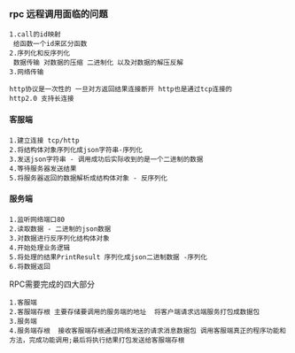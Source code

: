 ### rpc 远程调用面临的问题

```
1.call的id映射  
 给函数一个id来区分函数
2.序列化和反序列化
 数据传输 对数据的压缩 二进制化 以及对数据的解压反解
3.网络传输

http协议是一次性的 一旦对方返回结果连接断开 http也是通过tcp连接的
http2.0 支持长连接
```

#### 客服端

```
1.建立连接 tcp/http
2.将结构体对象序列化成json字符串-序列化
3.发送json字符串 - 调用成功后实际收到的是一个二进制的数据
4.等待服务器发送结果
5.将服务器返回的数据解析成结构体对象 - 反序列化
```

#### 服务端

```
1.监听网络端口80
2.读取数据 - 二进制的json数据
3.对数据进行反序列化结构体对象
4.开始处理业务逻辑
5.将处理的结果PrintResult 序列化成json二进制数据 -序列化
6.将数据返回
```

RPC需要完成的四大部分

```
1.客服端
2.客服端存根 主要存储要调用的服务端的地址  将客户端请求远端服务打包成数据包
3.服务端
4.服务端存根  接收客服端存根通过网络发送的请求消息数据包 调用客服端真正的程序功能和方法，完成功能调用;最后将执行结果打包发送给客服端存根
```

